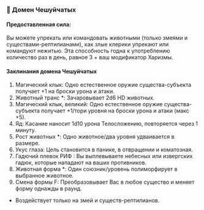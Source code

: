 ### 🐍 Домен Чешуйчатых
#### Предоставленная сила:
Вы можете упрекать или командовать животными (только змеями и существами-рептилианами), как злые клерики упрекают или командуют нежитью. Эта способность годна к употреблению количество раз в день,
равное 3 + ваш модификатор Харизмы.
#### Заклинания домена Чешуйчатых
1. Магический клык: Одно естественное оружие существа-субъекта получает +1 на броски урона и атаки.
2. Животный транс *: Зачаровывает 2d6 HD животных.
3. Магический клык, великий: Одно естественное оружие существа-субъекта получает +1/тори уровня на броски урона
и атаки (макс +5).
4. Яд: Касание наносит 1d10 урона Телосложению, повторяется через 1 минуту.
5. Рост животных *: Одно животное/два уровня удваивается в размере.
6. Укус глаза: Цель становится в панике, в отвращении и коматозная.
7. Гадючий плевок РИФ : Вы выплевываете небесных или извергских гадюк, которые нападают на ваших противников.
8. Животная форма *: Один союзник/уровень полиморфирует в выбранное животное.
9. Смена формы F: Преобразовывает Вас в любое существо и меняет форму однажды в раунд.
* Воздействует только на змей и существ-рептилианов.